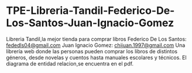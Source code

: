 # TPE-Libreria-Tandil-Federico-De-Los-Santos-Juan-Ignacio-Gomez
Libreria Tandil,la mejor tienda para comprar libros
Federico De Los Santos: fededls04@gmail.com
Juan Ignacio Gomez: chijuan.1997@gmail.com
Una librería web donde las personas pueden comprar los libros de distintos géneros, desde novelas y cuentos hasta manuales escolares y técnicos.
El diagrama de entidad relacion,se encuentra en el pdf. 
